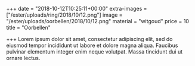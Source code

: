 +++
date = "2018-10-12T10:25:11+00:00"
extra-images = ["/ester/uploads/ring/2018/10/12.png"]
image = "/ester/uploads/oorbellen/2018/10/12.png"
material = "witgoud"
price = 10
title = "Oorbellen"

+++
Lorem ipsum dolor sit amet, consectetur adipiscing elit, sed do eiusmod tempor incididunt ut labore et dolore magna aliqua. Faucibus pulvinar elementum integer enim neque volutpat. Massa tincidunt dui ut ornare lectus.